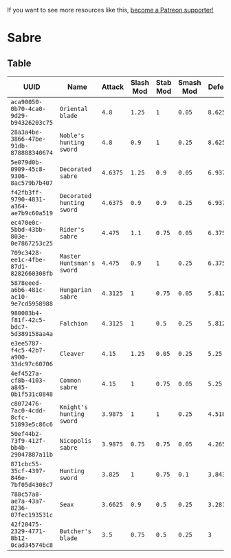<!-- TITLE: Sabre -->

If you want to see more resources like this, [become a Patreon supporter!](https://www.patreon.com/fireundubh) 

# Sabre
## Table

UUID | Name | Attack | Slash Mod | Stab Mod | Smash Mod | Defense | Str Req | Agi Req
--- | --- | --- | --- | --- | --- | --- | --- | ---
`aca90050-0b70-4ca0-9d29-b94326203c75` | `Oriental blade` | `4.8` | `1.25` | `1` | `0.05` | `8.625` | `0` | `13`
`28a3a4be-3866-47be-91db-878888340674` | `Noble's hunting sword` | `4.8` | `0.9` | `1` | `0.25` | `8.625` | `0` | `13`
`5e079d0b-0909-45c8-9306-8ac579b7b407` | `Decorated sabre` | `4.6375` | `1.25` | `0.9` | `0.05` | `6.9375` | `0` | `12`
`f42fb3ff-9790-4831-a364-ae7b9c60a519` | `Decorated hunting sword` | `4.6375` | `0.9` | `0.9` | `0.25` | `6.9375` | `0` | `12`
`ec470e0c-5bbd-43bb-803e-0e7867253c25` | `Rider's sabre` | `4.475` | `1.1` | `0.75` | `0.05` | `6.375` | `0` | `10`
`709c3428-ee1c-4fbe-87d1-8282660308fb` | `Master Huntsman's sword` | `4.475` | `0.9` | `1` | `0.25` | `6.375` | `0` | `10`
`5878eeed-a6b6-481c-ac10-9e7cd5958988` | `Hungarian sabre` | `4.3125` | `1` | `0.75` | `0.05` | `5.8125` | `0` | `9`
`980003b4-f81f-42c5-bdc7-5d389158aa4a` | `Falchion` | `4.3125` | `1` | `0.5` | `0.25` | `5.8125` | `0` | `9`
`e3ee5787-f4c5-42b7-a900-33dc97c60706` | `Cleaver` | `4.15` | `1.25` | `0.05` | `0.25` | `5.25` | `0` | `7`
`4ef4527a-cf8b-4103-a845-0b1f531c0848` | `Common sabre` | `4.15` | `1` | `0.75` | `0.05` | `5.25` | `0` | `7`
`c8072476-7ac0-4cdd-8cfc-51893e5c86c6` | `Knight's hunting sword` | `3.9875` | `1` | `1` | `0.25` | `4.51875` | `0` | `6`
`50ef44b2-73f9-412f-bb4b-29047887a11b` | `Nicopolis sabre` | `3.9875` | `0.75` | `0.75` | `0.05` | `4.265625` | `0` | `6`
`871cbc55-35cf-4397-846e-7bf05d4308c7` | `Hunting sword` | `3.825` | `1` | `0.75` | `0.1` | `3.84375` | `0` | `4`
`788c57a8-ae7a-43a7-8236-07fec193531c` | `Seax` | `3.6625` | `0.9` | `0.5` | `0.25` | `3.28125` | `0` | `3`
`42f20475-2329-4771-8b12-0cad34574bc8` | `Butcher's blade` | `3.5` | `0.75` | `0.5` | `0.25` | `3` | `0` | `1`